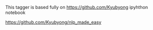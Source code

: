 This tagger is based fully on https://github.com/Kyubyong ipyhthon notebook

https://github.com/Kyubyong/nlp_made_easy
